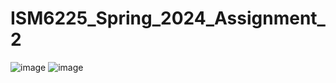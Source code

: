 # ISM6225_Spring_2024_Assignment_2
![image](https://github.com/madhukiran2/ISM6225_Spring_2024_Assignment_2/assets/142928595/ecb8691c-b1ff-4344-bb25-86250d2dde61)
![image](https://github.com/madhukiran2/ISM6225_Spring_2024_Assignment_2/assets/142928595/d662e0bb-1cce-43db-bdce-371e772e2753)
